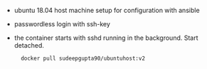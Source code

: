 - ubuntu 18.04 host machine setup for configuration with ansible
- passwordless login with ssh-key
- the container starts with sshd running in the background. Start detached.



        docker pull sudeepgupta90/ubuntuhost:v2